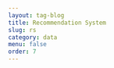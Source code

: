 ```yaml
---
layout: tag-blog
title: Recommendation System
slug: rs
category: data
menu: false
order: 7
---
```


